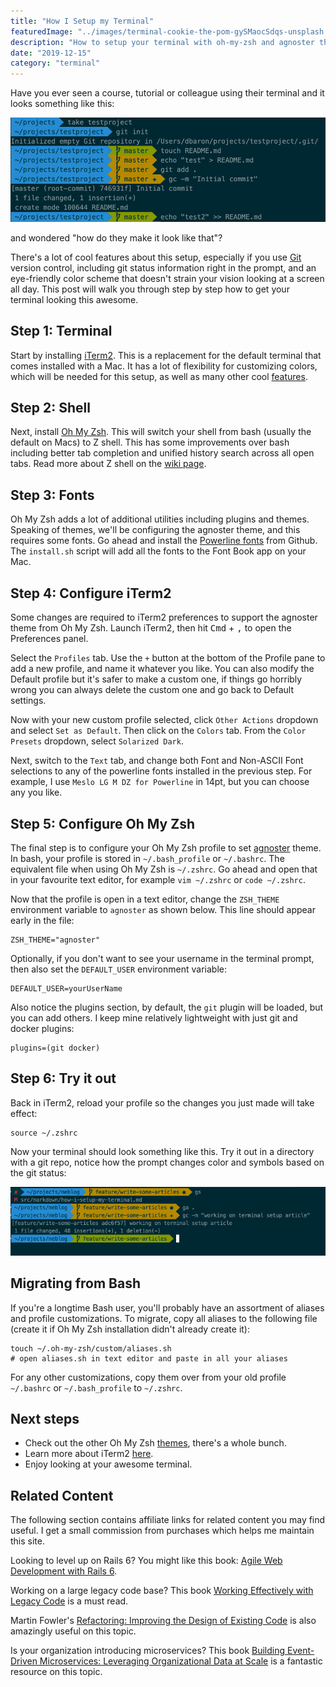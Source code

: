 ```yaml
---
title: "How I Setup my Terminal"
featuredImage: "../images/terminal-cookie-the-pom-gySMaocSdqs-unsplash.jpg"
description: "How to setup your terminal with oh-my-zsh and agnoster theme"
date: "2019-12-15"
category: "terminal"
---
```


Have you ever seen a course, tutorial or colleague using their terminal and it looks something like this:

![terminal-agnoster](../images/terminal-agnoster.png "Terminal Agnoster")

and wondered "how do they make it look like that"?

There's a lot of cool features about this setup, especially if you use [Git](https://git-scm.com/book/en/v2) version control, including git status information right in the prompt, and an eye-friendly color scheme that doesn't strain your vision looking at a screen all day. This post will walk you through step by step how to get your terminal looking this awesome.

## Step 1: Terminal
Start by installing [iTerm2](https://www.iterm2.com/). This is a replacement for the default terminal that comes installed with a Mac. It has a lot of flexibility for customizing colors, which will be needed for this setup, as well as many other cool [features](https://www.iterm2.com/features.html).

## Step 2: Shell
Next, install [Oh My Zsh](https://github.com/ohmyzsh/ohmyzsh). This will switch your shell from bash (usually the default on Macs) to Z shell. This has some improvements over bash including better tab completion and unified history search across all open tabs. Read more about Z shell on the [wiki page](https://en.wikipedia.org/wiki/Z_shell).

## Step 3: Fonts
Oh My Zsh adds a lot of additional utilities including plugins and themes. Speaking of themes, we'll be configuring the agnoster theme, and this requires some fonts. Go ahead and install the [Powerline fonts](https://github.com/powerline/fonts) from Github. The `install.sh` script will add all the fonts to the Font Book app on your Mac.

## Step 4: Configure iTerm2
Some changes are required to iTerm2 preferences to support the agnoster theme from Oh My Zsh. Launch iTerm2, then hit <kbd>Cmd</kbd> + <kbd>,</kbd> to open the Preferences panel.

Select the `Profiles` tab. Use the `+` button at the bottom of the Profile pane to add a new profile, and name it whatever you like. You can also modify the Default profile but it's safer to make a custom one, if things go horribly wrong you can always delete the custom one and go back to Default settings.

Now with your new custom profile selected, click `Other Actions` dropdown and select `Set as Default`. Then click on the `Colors` tab. From the `Color Presets` dropdown, select `Solarized Dark`.

Next, switch to the `Text` tab, and change both Font and Non-ASCII Font selections to any of the powerline fonts installed in the previous step. For example, I use `Meslo LG M DZ for Powerline` in 14pt, but you can choose any you like.

## Step 5: Configure Oh My Zsh
The final step is to configure your Oh My Zsh profile to set [agnoster](https://github.com/ohmyzsh/ohmyzsh/wiki/Themes#agnoster) theme. In bash, your profile is stored in `~/.bash_profile` or `~/.bashrc`. The equivalent file when using Oh My Zsh is `~/.zshrc`. Go ahead and open that in your favourite text editor, for example `vim ~/.zshrc` or `code ~/.zshrc`.

Now that the profile is open in a text editor,  change the `ZSH_THEME` environment variable to `agnoster` as shown below. This line should appear early in the file:

```
ZSH_THEME="agnoster"
```

Optionally, if you don't want to see your username in the terminal prompt, then also set the `DEFAULT_USER`  environment variable:

```
DEFAULT_USER=yourUserName
```

Also notice the plugins section, by default, the `git` plugin will be loaded, but you can add others. I keep mine relatively lightweight with just git and docker plugins:

```
plugins=(git docker)
```

## Step 6: Try it out

Back in iTerm2, reload your profile so the changes you just made will take effect:

```
source ~/.zshrc
```

Now your terminal should look something like this. Try it out in a directory with a git repo, notice how the prompt changes color and symbols based on the git status:

![terminal-agnoster-git](../images/terminal-agnoster-git.png "Terminal Agnoster Git")

## Migrating from Bash

If you're a longtime Bash user, you'll probably have an assortment of aliases and profile customizations. To migrate, copy all aliases to the following file (create it if Oh My Zsh installation didn't already create it):

```
touch ~/.oh-my-zsh/custom/aliases.sh
# open aliases.sh in text editor and paste in all your aliases
```

For any other customizations, copy them over from your old profile `~/.bashrc` or `~/.bash_profile` to `~/.zshrc`.

## Next steps

* Check out the other Oh My Zsh [themes](https://github.com/ohmyzsh/ohmyzsh/wiki/Themes), there's a whole bunch.
* Learn more about iTerm2 [here](https://www.iterm2.com/documentation.html).
* Enjoy looking at your awesome terminal.

## Related Content

The following section contains affiliate links for related content you may find useful. I get a small commission from purchases which helps me maintain this site.

Looking to level up on Rails 6? You might like this book: [Agile Web Development with Rails 6](https://amzn.to/3wS8GNA).

Working on a large legacy code base? This book [Working Effectively with Legacy Code](https://amzn.to/3accwHF) is a must read.

Martin Fowler's [Refactoring: Improving the Design of Existing Code](https://amzn.to/2RFC0Xn) is also amazingly useful on this topic.

Is your organization introducing microservices? This book [Building Event-Driven Microservices: Leveraging Organizational Data at Scale](https://amzn.to/3uSxa87) is a fantastic resource on this topic.

